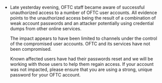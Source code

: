   * Late yesterday evening, OFTC staff became aware of successful unauthorized access to a number of OFTC user
    accounts. All evidence points to the unauthorized access being the result of a combination of weak account passwords
    and an attacker potentially using credential dumps from other online services.

    The impact appears to have been limited to channels under the control of the compromised user accounts. OFTC and its
    services have not been compromised.

    Known affected users have had their passwords reset and we will be working with those users to help them regain
    access. If your account was not impacted, please ensure that you are using a strong, unique password for your OFTC
    account.
